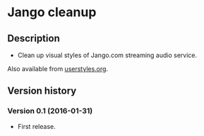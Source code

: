 # Jango cleanup

## Description

- Clean up visual styles of Jango.com streaming audio service.

Also available from [userstyles.org](https://userstyles.org/styles/123716/jango-cleanup).


## Version history

### Version 0.1 (2016-01-31)
- First release.

